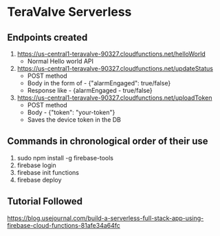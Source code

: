 # TeraValve Serverless


## Endpoints created 
1. https://us-central1-teravalve-90327.cloudfunctions.net/helloWorld 
	- Normal Hello world API
2. https://us-central1-teravalve-90327.cloudfunctions.net/updateStatus
	- POST method
	- Body in the form of - {"alarmEngaged": true/false}
	- Response like - {alarmEngaged - true/false}
3. https://us-central1-teravalve-90327.cloudfunctions.net/uploadToken
	- POST method
	- Body - {"token": "your-token"}
	- Saves the device token in the DB 

	
## Commands in chronological order of their use
1. sudo npm install -g firebase-tools
2. firebase login
3. firebase init functions
4. firebase deploy

## Tutorial Followed
https://blog.usejournal.com/build-a-serverless-full-stack-app-using-firebase-cloud-functions-81afe34a64fc   			